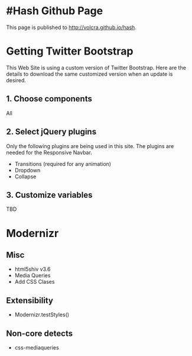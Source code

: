 # \#Hash Github Page

This page is published to http://volcra.github.io/hash.

# Getting Twitter Bootstrap

This Web Site is using a custom version of Twitter Bootstrap. Here are the details to download the same customized version when an update is desired.

## 1. Choose components

All

## 2. Select jQuery plugins

Only the following plugins are being used in this site. The plugins are needed for the Responsive Navbar.

* Transitions (required for any animation)
* Dropdown
* Collapse

## 3. Customize variables

TBD

# Modernizr

## Misc

* html5shiv v3.6
* Media Queries
* Add CSS Clases

## Extensibility

* Modernizr.testStyles()

## Non-core detects

* css-mediaqueries